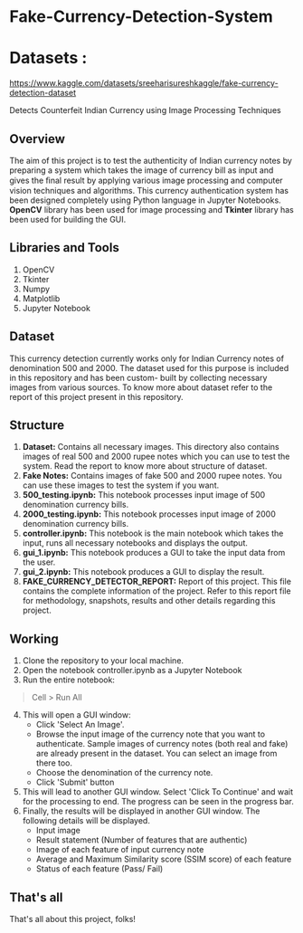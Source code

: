 # Fake-Currency-Detection-System

# Datasets :
https://www.kaggle.com/datasets/sreeharisureshkaggle/fake-currency-detection-dataset

Detects Counterfeit Indian Currency using Image Processing Techniques

## 	Overview
The aim of this project is to test the authenticity of Indian currency notes by preparing a system which takes the image of currency bill as input and gives the ﬁnal result by applying various image processing and computer vision techniques and algorithms. 
This currency authentication system has been designed completely using Python language in Jupyter Notebooks. **OpenCV** library has been used for image processing and **Tkinter** library has been used for building the GUI. 

## Libraries and Tools
1. OpenCV
2. Tkinter
3. Numpy
4. Matplotlib
5. Jupyter Notebook

## Dataset
This currency detection currently works only for Indian Currency notes of denomination 500 and 2000. The dataset used for this purpose is included in this repository and has been custom- built by collecting necessary images from various sources. To know more about dataset refer to the report of this project present in this repository. 

## Structure
1. **Dataset:** Contains all necessary images. This directory also contains images of real 500 and 2000 rupee notes which you can use to test the system. Read the report to know more about structure of dataset.
2. **Fake Notes:** Contains images of fake 500 and 2000 rupee notes. You can use these images to test the system if you want.
3. **500_testing.ipynb:** This notebook processes input image of 500 denomination currency bills.
4. **2000_testing.ipynb:** This notebook processes input image of 2000 denomination currency bills.
5. **controller.ipynb:** This notebook is the main notebook which takes the input, runs all necessary notebooks and displays the output.
6. **gui_1.ipynb:** This notebook produces a GUI to take the input data from the user.
7. **gui_2.ipynb:** This notebook produces a GUI to display the result.
8. **FAKE_CURRENCY_DETECTOR_REPORT:** Report of this project. This file contains the complete information of the project. Refer to this report file for methodology, snapshots, results and other details regarding this project.

## Working

1. Clone the repository to your local machine.
2. Open the notebook controller.ipynb as a Jupyter Notebook
3. Run the entire notebook:
> Cell > Run All
4. This will open a GUI window:
	- Click 'Select An Image'. 
	- Browse the input image of the currency note that you want to authenticate. Sample images of currency notes (both real and fake) are already present in the dataset. You can select an image from there too. 
	- Choose the denomination of the currency note.
	- Click 'Submit' button
5. This will lead to another GUI window. Select 'Click To Continue' and wait for the processing to end. The progress can be seen in the progress bar.
6. Finally, the results will be displayed in another GUI window. The following details will be displayed.
	- Input image
	- Result statement (Number of features that are authentic)
	- Image of each feature of input currency note
	- Average and Maximum Similarity score (SSIM score) of each feature
	- Status of each feature (Pass/ Fail)

## That's all
That's all about this project, folks!
